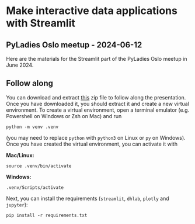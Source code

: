 # Make interactive data applications with Streamlit
## PyLadies Oslo meetup - 2024-06-12

Here are the materials for the Streamlit part of the PyLadies Oslo meetup in June 2024.


## Follow along

You can download and extract [this](https://github.com/MarieRoald/streamlit-pyladies/archive/refs/heads/start-template.zip) zip file to follow along the presentation.
Once you have downloaded it, you should extract it and create a new virtual environment.
To create a virtual environment, open a terminal emulator (e.g. Powershell on Windows or Zsh on Mac) and run

```raw
python -m venv .venv
```

(you may need to replace `python` with `python3` on Linux or `py` on Windows).
Once you have created the virtual environment, you can activate it with

**Mac/Linux:**
```raw
source .venv/bin/activate
```

**Windows:**
```raw
.venv/Scripts/activate
```

Next, you can install the requirements (`streamlit`, `dhlab`, `plotly` and `jupyter`):

```raw
pip install -r requirements.txt
```
